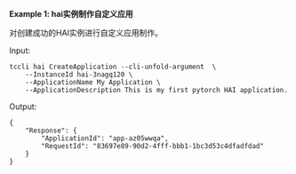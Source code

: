 **Example 1: hai实例制作自定义应用**

对创建成功的HAI实例进行自定义应用制作。

Input: 

```
tccli hai CreateApplication --cli-unfold-argument  \
    --InstanceId hai-3nagq120 \
    --ApplicationName My Application \
    --ApplicationDescription This is my first pytorch HAI application.
```

Output: 
```
{
    "Response": {
        "ApplicationId": "app-az05wwqa",
        "RequestId": "83697e89-90d2-4fff-bbb1-1bc3d53c4dfadfdad"
    }
}
```

